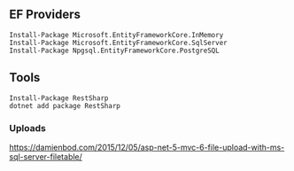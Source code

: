 ## EF Providers
    Install-Package Microsoft.EntityFrameworkCore.InMemory
    Install-Package Microsoft.EntityFrameworkCore.SqlServer
    Install-Package Npgsql.EntityFrameworkCore.PostgreSQL

## Tools
    Install-Package RestSharp
    dotnet add package RestSharp

### Uploads
https://damienbod.com/2015/12/05/asp-net-5-mvc-6-file-upload-with-ms-sql-server-filetable/